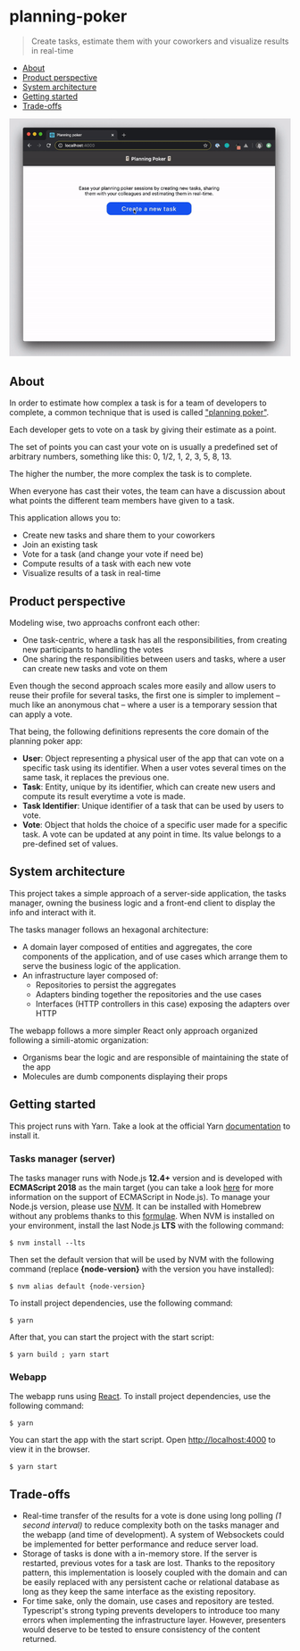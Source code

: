 # planning-poker
> Create tasks, estimate them with your coworkers and visualize results in real-time

* [About](#about)
* [Product perspective](#product-perspective)
* [System architecture](#system-architecture)
* [Getting started](#getting-started)
* [Trade-offs](#trade-offs)

![Demo](doc/assets/demo.gif)


## About
In order to estimate how complex a task is for a team of developers to complete, a common technique that is used is called ["planning poker"](https://en.wikipedia.org/wiki/Planning_poker).

Each developer gets to vote on a task by giving their estimate as a point.

The set of points you can cast your vote on is usually a predefined set of arbitrary numbers, something like this: 0, 1/2, 1, 2, 3, 5, 8, 13.

The higher the number, the more complex the task is to complete.

When everyone has cast their votes, the team can have a discussion about what points the different team members have given to a task.

This application allows you to:
- Create new tasks and share them to your coworkers
- Join an existing task
- Vote for a task (and change your vote if need be)
- Compute results of a task with each new vote
- Visualize results of a task in real-time


## Product perspective
Modeling wise, two approachs confront each other:
- One task-centric, where a task has all the responsibilities, from creating new participants to handling the votes
- One sharing the responsibilities between users and tasks, where a user can create new tasks and vote on them

Even though the second approach scales more easily and allow users to reuse their profile for several tasks, the first one is simpler to implement – much like an anonymous chat – where a user is a temporary session that can apply a vote.

That being, the following definitions represents the core domain of the planning poker app:
- **User**: Object representing a physical user of the app that can vote on a specific task using its identifier. When a user votes several times on the same task, it replaces the previous one.
- **Task**: Entity, unique by its identifier, which can create new users and compute its result everytime a vote is made.
- **Task Identifier**: Unique identifier of a task that can be used by users to vote.
- **Vote**: Object that holds the choice of a specific user made for a specific task. A vote can be updated at any point in time. Its value belongs to a pre-defined set of values.


## System architecture
This project takes a simple approach of a server-side application, the tasks manager, owning the business logic and a front-end client to display the info and interact with it.

The tasks manager follows an hexagonal architecture:
- A domain layer composed of entities and aggregates, the core components of the application, and of use cases which arrange them to serve the business logic of the application.
- An infrastructure layer composed of:
    - Repositories to persist the aggregates
    - Adapters binding together the repositories and the use cases
    - Interfaces (HTTP controllers in this case) exposing the adapters over HTTP

The webapp follows a more simpler React only approach organized following a simili-atomic organization:
- Organisms bear the logic and are responsible of maintaining the state of the app
- Molecules are dumb components displaying their props


## Getting started
This project runs with Yarn. Take a look at the official Yarn [documentation](https://classic.yarnpkg.com/en/docs/install/#mac-stable) to install it.

### Tasks manager (server)
The tasks manager runs with Node.js **12.4+** version and is developed with **ECMAScript 2018** as the main target (you can take a look [here](https://node.green/) for more information on the support of ECMAScript in Node.js). To manage your Node.js version, please use [NVM](https://github.com/nvm-sh/nvm). It can be installed with Homebrew without any problems thanks to this [formulae](https://formulae.brew.sh/formula/nvm). When NVM is installed on your environment, install the last Node.js **LTS** with the following command:

```
$ nvm install --lts
```

Then set the default version that will be used by NVM with the following command (replace **{node-version}** with the version you have installed):

```
$ nvm alias default {node-version}
```

To install project dependencies, use the following command:
```
$ yarn
```

After that, you can start the project with the start script:
```
$ yarn build ; yarn start
```

### Webapp
The webapp runs using [React](https://reactjs.org/). To install project dependencies, use the following command:
```
$ yarn
```

You can start the app with the start script. Open [http://localhost:4000](http://localhost:4000) to view it in the browser.
```
$ yarn start
```


## Trade-offs
- Real-time transfer of the results for a vote is done using long polling _(1 second interval)_ to reduce complexity both on the tasks manager and the webapp (and time of development). A system of Websockets could be implemented for better performance and reduce server load.
- Storage of tasks is done with a in-memory store. If the server is restarted, previous votes for a task are lost. Thanks to the repository pattern, this implementation is loosely coupled with the domain and can be easily replaced with any persistent cache or relational database as long as they keep the same interface as the existing repository.
- For time sake, only the domain, use cases and repository are tested. Typescript's strong typing prevents developers to introduce too many errors when implementing the infrastructure layer. However, presenters would deserve to be tested to ensure consistency of the content returned.
